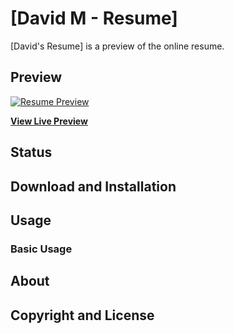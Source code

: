 # [David M - Resume]

[David's Resume] is a preview of the online resume.

## Preview

[![Resume Preview](https://startbootstrap.com/assets/img/templates/resume.jpg)](https://blackrockdigital.github.io/startbootstrap-resume/)

**[View Live Preview](https://github.com/DavidMwasikira/startbootstrap-resume/)**

## Status



## Download and Installation



## Usage

### Basic Usage




## About



## Copyright and License


